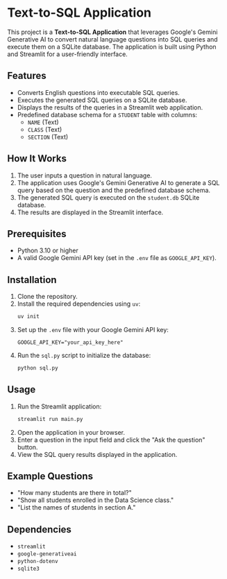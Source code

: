 # Text-to-SQL Application

This project is a **Text-to-SQL Application** that leverages Google's Gemini Generative AI to convert natural language questions into SQL queries and execute them on a SQLite database. The application is built using Python and Streamlit for a user-friendly interface.

## Features

- Converts English questions into executable SQL queries.
- Executes the generated SQL queries on a SQLite database.
- Displays the results of the queries in a Streamlit web application.
- Predefined database schema for a `STUDENT` table with columns:
  - `NAME` (Text)
  - `CLASS` (Text)
  - `SECTION` (Text)

## How It Works

1. The user inputs a question in natural language.
2. The application uses Google's Gemini Generative AI to generate a SQL query based on the question and the predefined database schema.
3. The generated SQL query is executed on the `student.db` SQLite database.
4. The results are displayed in the Streamlit interface.

## Prerequisites

- Python 3.10 or higher
- A valid Google Gemini API key (set in the `.env` file as `GOOGLE_API_KEY`).

## Installation

1. Clone the repository.
2. Install the required dependencies using `uv`:
   ```bash
   uv init
   ```
3. Set up the `.env` file with your Google Gemini API key:
   ```env
   GOOGLE_API_KEY="your_api_key_here"
   ```
4. Run the `sql.py` script to initialize the database:
   ```bash
   python sql.py
   ```

## Usage

1. Run the Streamlit application:
   ```bash
   streamlit run main.py
   ```
2. Open the application in your browser.
3. Enter a question in the input field and click the "Ask the question" button.
4. View the SQL query results displayed in the application.

## Example Questions

- "How many students are there in total?"
- "Show all students enrolled in the Data Science class."
- "List the names of students in section A."

## Dependencies

- `streamlit`
- `google-generativeai`
- `python-dotenv`
- `sqlite3`

